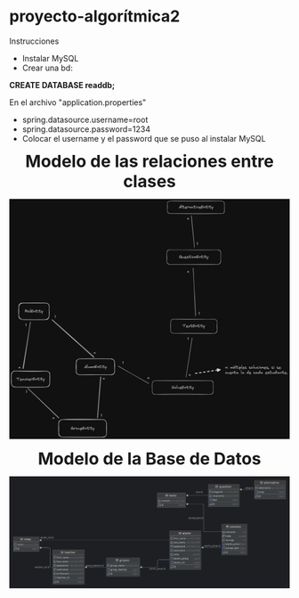 # proyecto-algorítmica2
Instrucciones
- Instalar MySQL
- Crear una bd:

**CREATE DATABASE readdb;**

En el archivo "application.properties"
- spring.datasource.username=root
- spring.datasource.password=1234
- Colocar el username y el password que se puso al instalar MySQL
<div style="text-align: center; font-size: 30px;">
  <strong>Modelo de las relaciones entre clases</strong>
</div>

![Modelado de relaciones.](./img_read/image.png)

<div style="text-align: center; font-size: 30px;">
  <strong>Modelo de la Base de Datos</strong>
</div>

![Modelo de la Bade de Datos.](./img_read/image-1.png)

